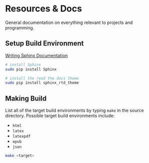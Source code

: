 # Resources & Docs

General documentation on everything relevant to projects and programming.

## Setup Build Environment

[Writing Sphinx Documentation](https://matthewoldfield.com/reference/writing-documentation/)

``` bash
# install Sphinx
sudo pip install Sphinx

# install the read the docs theme
sudo pip install sphinx_rtd_theme

```

## Making Build

List all of the target build environments by typing `make` in the source directory. Possible target build environments include:

* `html`
* `latex`
* `latexpdf`
* `epub`
* `json`

``` bash
make <target>
```

